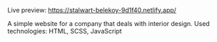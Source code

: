 
Live preview: https://stalwart-belekoy-9d1f40.netlify.app/

A simple website for a company that deals with interior design.
Used technologies: HTML, SCSS, JavaScript
